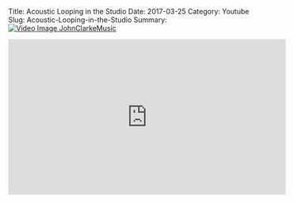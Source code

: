 Title: Acoustic Looping in the Studio
Date: 2017-03-25
Category: Youtube
Slug: Acoustic-Looping-in-the-Studio
Summary: <a href="/Acoustic-Looping-in-the-Studio.html"><img src="https://i.ytimg.com/vi/BXtr4P1Hc9w/hqdefault.jpg" alt="Video Image JohnClarkeMusic"></a>

<iframe width="560" height="315" src="https://www.youtube.com/embed/BXtr4P1Hc9w" title="YouTube video player" frameborder="0" allow="accelerometer; autoplay; clipboard-write; encrypted-media; gyroscope; picture-in-picture" allowfullscreen></iframe>


